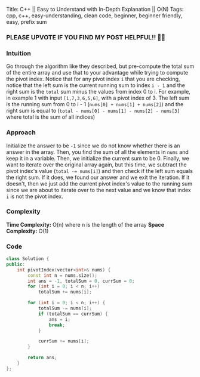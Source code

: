 Title: C++ || Easy to Understand with In-Depth Explanation || O(N)
Tags: cpp, c++, easy-understanding, clean code, beginner, beginner friendly, easy, prefix sum

### PLEASE UPVOTE IF YOU FIND MY POST HELPFUL!! 🥺😁

### Intuition

Go through the algorithm like they described, but pre-compute the total sum of the entire array and use that to your advantage while trying to compute the pivot index. Notice that for any pivot index `i` that you are checking, notice that the left sum is the current running sum to index `i - 1` and the right sum is the `total` sum minus the values from index 0 to i. For example, in example 1 with input `[1,7,3,6,5,6]`, with a pivot index of 3. The left sum is the running sum from 0 to i - 1 (`nums[0] + nums[1] + nums[2]`) and the right sum is equal to (`total - nums[0] - nums[1] - nums[2] - nums[3]` where total is the sum of all indices)

### Approach

Initialize the answer to be `-1` since we do not know whether there is an answer in the array. Then, you find the sum of all the elements in `nums` and keep it in a variable. Then, we initialize the current sum to be 0. Finally, we want to iterate over the original array again, but this time, we subtract the pivot index's value (`total -= nums[i]`) and then check if the left sum equals the right sum. If it does, we found our answer and we exit the iteration. If it doesn't, then we just add the current pivot index's value to the running sum since we are about to iterate over to the next value and we know that index `i` is not the pivot index.

### Complexity

**Time Complexity:** O(n) where n is the length of the array
**Space Complexity:** O(1)

### Code

```c++
class Solution {
public:
    int pivotIndex(vector<int>& nums) {
        const int n = nums.size();
        int ans = -1, totalSum = 0, currSum = 0;
        for (int i = 0; i < n; i++)
            totalSum += nums[i];

        for (int i = 0; i < n; i++) {
            totalSum -= nums[i];
            if (totalSum == currSum) {
                ans = i;
                break;
            }

            currSum += nums[i];
        }

        return ans;
    }
};
```